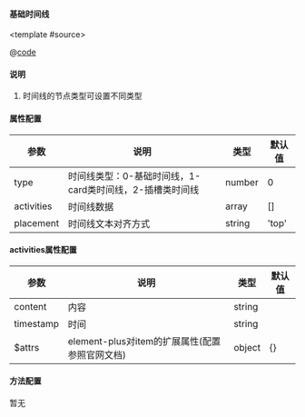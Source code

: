 #### 基础时间线

<common-code-format>

  <template #source>
    <PC-ndTimeLine-ndTimeLine> </PC-ndTimeLine-ndTimeLine>
  </template>

  @[code](../.vuepress/components/PC/ndTimeLine/ndTimeLine.vue)

</common-code-format>

#### 说明

1. 时间线的节点类型可设置不同类型

#### 属性配置

| 参数           | 说明                                                           | 类型   | 默认值 |
| -------------- | -------------------------------------------------------------- | ------ | ------ |
| type           | 时间线类型：0-基础时间线，1-card类时间线，2-插槽类时间线 | number | 0      |
| activities | 时间线数据                                                     | array  | []     |
| placement  | 时间线文本对齐方式                                             | string | 'top'  |

#### activities属性配置

| 参数          | 说明                                                 | 类型   | 默认值 |
| ------------- | ---------------------------------------------------- | ------ | ------ |
| content       | 内容                                                 | string |        |
| timestamp | 时间                                                 | string |        |
| $attrs    | element-plus对item的扩展属性(配置参照官网文档) | object | {}     |

#### 方法配置

暂无